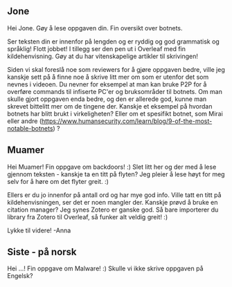 ## Jone

Hei Jone. Gøy å lese oppgaven din. Fin oversikt over botnets. 

Ser teksten din er innenfor på lengden og er ryddig og god grammatisk og språklig! Flott jobbet! I tillegg ser den pen ut i Overleaf med fin kildehenvisning. Gøy at du har vitenskapelige artikler til skrivingen!

Siden vi skal foreslå noe som reviewers for å gjøre oppgaven bedre, ville jeg kanskje sett på å finne noe å skrive litt mer om som er utenfor det som nevnes i videoen. Du nevner for eksempel at man kan bruke P2P for å overføre commands til infiserte PC'er og bruksområder til botnets. Om man skulle gjort oppgaven enda bedre, og den er allerede god, kunne man skrevet bittelitt mer om de tingene der. Kanskje et eksempel på hvordan botnets har blitt brukt i virkeligheten? Eller om et spesifikt botnet, som Mirai eller andre (https://www.humansecurity.com/learn/blog/9-of-the-most-notable-botnets) ? 



## Muamer

Hei Muamer! Fin oppgave om backdoors! :) Slet litt her og der med å lese gjennom teksten - kanskje ta en titt på flyten? Jeg pleier å lese høyt for meg selv for å høre om det flyter greit. :) 

Ellers er du jo innenfor på antall ord og har mye god info. Ville tatt en titt på kildehenvisningen, ser det er noen mangler der. Kanskje prøvd å bruke en citation manager? Jeg synes Zotero er ganske god. Så bare importerer du library fra Zotero til Overleaf, så funker alt veldig greit! :)

Lykke til videre! 
-Anna


## Siste - på norsk

Hei ...! Fin oppgave om Malware! :) 
Skulle vi ikke skrive oppgaven på Engelsk? 